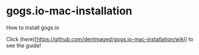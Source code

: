 # gogs.io-mac-installation
How to install gogs.io

Click (here)[https://github.com/dentmaged/gogs.io-mac-installation/wiki] to see the guide!
